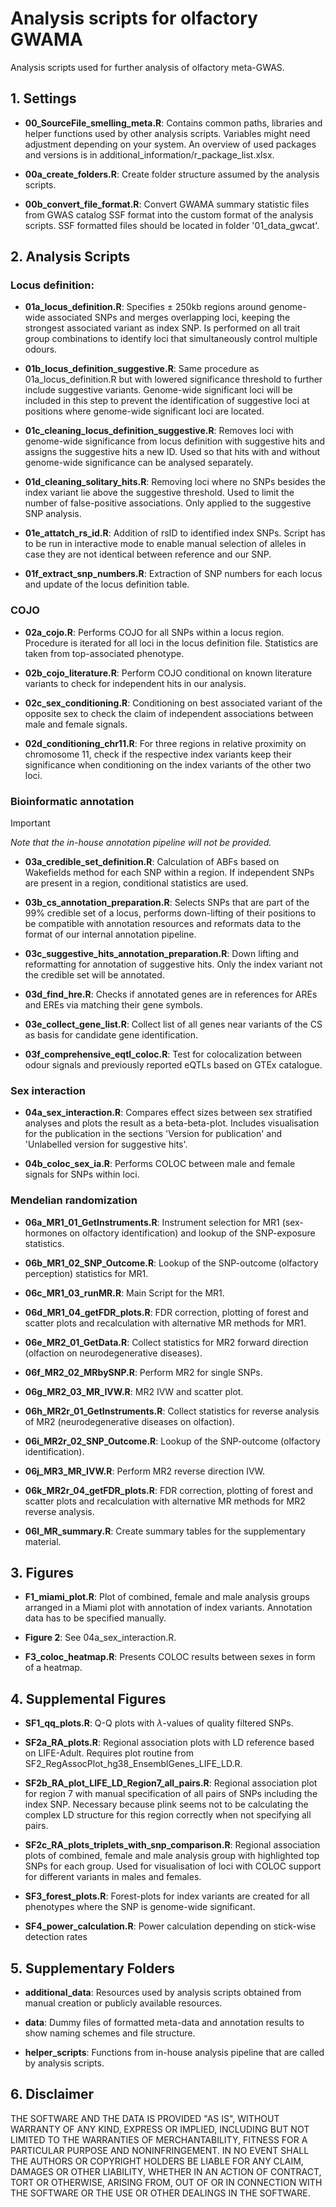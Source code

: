 # Analysis scripts for olfactory GWAMA
Analysis scripts used for further analysis of olfactory meta-GWAS.

## 1. Settings
- **00_SourceFile_smelling_meta.R**: Contains common paths, libraries and helper functions used by other analysis scripts. Variables might need adjustment depending on your system. An overview of used packages and versions is in additional_information/r_package_list.xlsx.

- **00a_create_folders.R**: Create folder structure assumed by the analysis scripts.

- **00b_convert_file_format.R**: Convert GWAMA summary statistic files from GWAS catalog SSF format into the custom format of the analysis scripts. SSF formatted files should be located in folder '01_data_gwcat'.

## 2. Analysis Scripts
### Locus definition:

- **01a_locus_definition.R**: Specifies $\pm$ 250kb regions around genome-wide associated SNPs and merges overlapping loci, keeping the strongest associated variant as index SNP. Is performed on all trait group combinations  to identify loci that simultaneously control multiple odours.

-  **01b_locus_definition_suggestive.R**: Same procedure as 01a_locus_definition.R but with lowered significance threshold to further include suggestive variants. Genome-wide significant loci will be included in this step to prevent the identification of suggestive loci at positions where genome-wide significant loci are located.

- **01c_cleaning_locus_definition_suggestive.R**: Removes loci with genome-wide significance from locus definition with suggestive hits and assigns the suggestive hits a new ID. Used so that hits with and without genome-wide significance can be analysed separately.

- **01d_cleaning_solitary_hits.R**: Removing loci where no SNPs besides the index variant lie above the suggestive threshold. Used to limit the number of false-positive associations. Only applied to the suggestive SNP analysis.

- **01e_attatch_rs_id.R**: Addition of rsID to identified index SNPs. Script has to be run in interactive mode to enable manual selection of alleles in case they are not identical between reference and our SNP.

- **01f_extract_snp_numbers.R**: Extraction of SNP numbers for each locus and update of the locus definition table.

### COJO
- **02a_cojo.R**: Performs COJO for all SNPs within a locus region. Procedure is iterated for all loci in the locus definition file. Statistics are taken from top-associated phenotype.

- **02b_cojo_literature.R**: Perform COJO conditional on known literature variants to check for independent hits in our analysis.

- **02c_sex_conditioning.R**: Conditioning on best associated variant of the opposite sex to check the claim of independent associations between male and female signals.

- **02d_conditioning_chr11.R**: For three regions in relative proximity on chromosome 11, check if the respective index variants keep their significance when conditioning on the index variants of the other two loci.

### Bioinformatic annotation

>[!IMPORTANT] 
>*Note that the in-house annotation pipeline will not be provided.*

- **03a_credible_set_definition.R**: Calculation of ABFs based on Wakefields method for each SNP within a region. If independent SNPs are present in a region, conditional statistics are used.

- **03b_cs_annotation_preparation.R**: Selects SNPs that are part of the 99% credible set of a locus, performs down-lifting of their positions to be compatible with annotation resources and reformats data to the format of our internal annotation pipeline.

- **03c_suggestive_hits_annotation_preparation.R**: Down lifting and reformatting for annotation of suggestive hits. Only the index variant not the credible set will be annotated.

- **03d_find_hre.R**: Checks if annotated genes are in references for AREs and EREs via matching their gene symbols.

- **03e_collect_gene_list.R**: Collect list of all genes near variants of the CS as basis for candidate gene identification.

- **03f_comprehensive_eqtl_coloc.R**: Test for colocalization between odour signals and previously reported eQTLs based on GTEx catalogue.

### Sex interaction

- **04a_sex_interaction.R**: Compares effect sizes between sex stratified analyses and plots the result as a beta-beta-plot. Includes visualisation for the publication in the sections 'Version for publication' and 'Unlabelled version for suggestive hits'.

- **04b_coloc_sex_ia.R**: Performs COLOC between male and female signals for SNPs within loci.

### Mendelian randomization
- **06a_MR1_01_GetInstruments.R**: Instrument selection for MR1 (sex-hormones on olfactory identification) and lookup of the SNP-exposure statistics.

- **06b_MR1_02_SNP_Outcome.R**: Lookup of the SNP-outcome (olfactory perception) statistics for MR1.

- **06c_MR1_03_runMR.R**: Main Script for the MR1.

- **06d_MR1_04_getFDR_plots.R**: FDR correction, plotting of forest and scatter plots and recalculation with alternative MR methods for MR1.

- **06e_MR2_01_GetData.R**: Collect statistics for MR2 forward direction (olfaction on neurodegenerative diseases).

- **06f_MR2_02_MRbySNP.R**: Perform MR2 for single SNPs.

- **06g_MR2_03_MR_IVW.R**: MR2 IVW and scatter plot.

- **06h_MR2r_01_GetInstruments.R**: Collect statistics for reverse analysis of MR2 (neurodegenerative diseases on olfaction).

- **06i_MR2r_02_SNP_Outcome.R**: Lookup of the SNP-outcome (olfactory identification).

- **06j_MR3_MR_IVW.R**: Perform MR2 reverse direction IVW.

- **06k_MR2r_04_getFDR_plots.R**: FDR correction, plotting of forest and scatter plots and recalculation with alternative MR methods for MR2 reverse analysis.

- **06l_MR_summary.R**: Create summary tables for the supplementary material.

## 3. Figures
- **F1_miami_plot.R**: Plot of combined, female and male analysis groups arranged in a Miami plot with annotation of index variants. Annotation data has to be specified manually.

- **Figure 2**: See 04a_sex_interaction.R.

- **F3_coloc_heatmap.R**: Presents COLOC results between sexes in form of a heatmap.

## 4. Supplemental Figures
- **SF1_qq_plots.R**: Q-Q plots with $\lambda$-values of quality filtered SNPs.

- **SF2a_RA_plots.R**: Regional association plots with LD reference based on LIFE-Adult. Requires plot routine from SF2_RegAssocPlot_hg38_EnsemblGenes_LIFE_LD.R.

- **SF2b_RA_plot_LIFE_LD_Region7_all_pairs.R**: Regional association plot for region 7 with manual specification of all pairs of SNPs including the index SNP. Necessary because plink seems not to be calculating the complex LD structure for this region correctly when not specifying all pairs.

- **SF2c_RA_plots_triplets_with_snp_comparison.R**: Regional association plots of combined, female and male analysis group with highlighted top SNPs for each group. Used for visualisation of loci with COLOC support for different variants in males and females.

- **SF3_forest_plots.R**: Forest-plots for index variants are created for all phenotypes where the SNP is genome-wide significant.

- **SF4_power_calculation.R**: Power calculation depending on stick-wise detection rates

## 5. Supplementary Folders
- **additional_data**: Resources used by analysis scripts obtained from manual creation or publicly available resources.

- **data**: Dummy files of formatted meta-data and annotation results to show naming schemes and file structure.

- **helper_scripts**: Functions from in-house analysis pipeline that are called by analysis scripts.

## 6. Disclaimer
THE SOFTWARE AND THE DATA IS PROVIDED "AS IS", WITHOUT WARRANTY OF ANY KIND, EXPRESS OR IMPLIED, INCLUDING BUT NOT LIMITED TO THE WARRANTIES OF MERCHANTABILITY, FITNESS FOR A PARTICULAR PURPOSE AND NONINFRINGEMENT. IN NO EVENT SHALL THE AUTHORS OR COPYRIGHT HOLDERS BE LIABLE FOR ANY CLAIM, DAMAGES OR OTHER LIABILITY, WHETHER IN AN ACTION OF CONTRACT, TORT OR OTHERWISE, ARISING FROM, OUT OF OR IN CONNECTION WITH THE SOFTWARE OR THE USE OR OTHER DEALINGS IN THE SOFTWARE.

